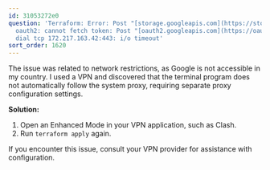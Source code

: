 ```yaml
---
id: 31053272e0
question: 'Terraform: Error: Post "[storage.googleapis.com](https://storage.googleapis.com/storage/v1/b?alt=json&prettyPrint=false&project=coherent-ascent-379901):
  oauth2: cannot fetch token: Post "[oauth2.googleapis.com](https://oauth2.googleapis.com/token):
  dial tcp 172.217.163.42:443: i/o timeout'
sort_order: 1620
---
```


The issue was related to network restrictions, as Google is not accessible in my country. I used a VPN and discovered that the terminal program does not automatically follow the system proxy, requiring separate proxy configuration settings.

**Solution:**

1. Open an Enhanced Mode in your VPN application, such as Clash.
2. Run `terraform apply` again.

If you encounter this issue, consult your VPN provider for assistance with configuration.